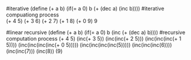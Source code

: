 #iterative
(define (+ a b)
    (if(= a 0)
        b
	(+ (dec a) (inc b))))
#iterative compuationg process	
(+ 4 5)
(+ 3 6)
(+ 2 7)
(+ 1 8)
(+ 0 9)
9

#linear recursive
(define (+ a b)
    (if(= a 0)
        b
	(inc (+ (dec a) b))))
#recursive computation process
(+ 4 5)
(inc(+ 3 5))
(inc(inc(+ 2 5)))
(inc(inc(inc(+ 1 5))))
(inc(inc(inc(inc(+ 0 5)))))
(inc(inc(inc(inc(5)))))
(inc(inc(inc(6))))
(inc(inc(7)))
(inc(8))
(9)

